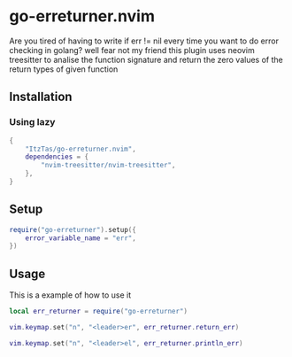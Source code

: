 # go-erreturner.nvim

Are you tired of having to write if err != nil every time you want to do error checking in golang? well fear not my friend this plugin uses neovim treesitter to analise
the function signature and return the zero values of the return types of given function

## Installation

### Using lazy

```lua
{
    "ItzTas/go-erreturner.nvim",
    dependencies = {
        "nvim-treesitter/nvim-treesitter",
    },
}
```

## Setup

```lua
require("go-erreturner").setup({
    error_variable_name = "err",
})
```

## Usage

This is a example of how to use it

```lua
local err_returner = require("go-erreturner")

vim.keymap.set("n", "<leader>er", err_returner.return_err)

vim.keymap.set("n", "<leader>el", err_returner.println_err)
```
